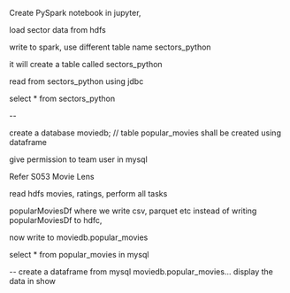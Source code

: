 
Create PySpark notebook in jupyter,

load sector data from hdfs

write to spark, use different table name sectors_python 

it will create a table called sectors_python 

read from sectors_python using jdbc 

select * from sectors_python

--


create a database moviedb;
// table popular_movies shall be created using dataframe 

give permission to team user in mysql 

Refer S053 Movie Lens 

read hdfs movies, ratings, perform all tasks 

popularMoviesDf where we write csv, parquet etc 
instead of writing popularMoviesDf to hdfc, 

now write to moviedb.popular_movies

select * from  popular_movies in mysql 

--
create a dataframe from mysql moviedb.popular_movies... 
display the data in show 
